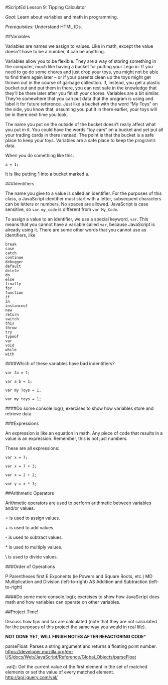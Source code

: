 #ScriptEd Lesson 9: Tipping Calculator

*Goal:* Learn about variables and math in programming.

*Prerequisites:* Understand HTML IDs.

##Variables

Variables are names we assign to values. Like in math, except the value doesn't have to be a number, it can be anything.

Variables allow you to be flexible.  They are a way of storing something in the computer, much like having a bucket for putting your Lego in.  If you need to go do some chores and just drop your toys, you might not be able to find them again later – or if your parents clean up the toys might get thrown out in the course of garbage collection.   If, instead, you get a plastic bucket out and put them in there, you can rest safe in the knowledge that they’ll be there later after you finish your chores.  Variables are a bit similar.  They’re somewhere that you can put data that the program is using and label it for future reference.  Just like a bucket with the word “My Toys” on the side, you know that, assuming you put it in there earlier, your toys  will be in there next time you look.

The name you put on the outside of the bucket doesn’t really affect what you put in it.  You could have the words “toy cars” on a bucket and yet put all your trading cards in there instead.   The point is that the bucket is a safe place to keep your toys.  Variables are a safe place to keep the program’s data.

When you do something like this:

`a = 1;`

It is like putting 1 into a bucket marked a.

###Identifiers

The name you give to a value is called an identifier. For the purposes of this class, a JavaScript identifier must start with a letter, subsequent characters can be letters or numbers. No spaces are allowed. JavaScript is case sensitive, so `var my_code` is different from `var My_Code`.

To assign a value to an identifier, we use a special keyword, `var`. This means that you cannot have a variable called `var`, because JavaScript is already using it. There are some other words that you cannot use as identifiers, like 

    break
    case
    catch
    continue
    debugger
    default
    delete
    do
    else
    finally
    for
    function
    if
    in
    instanceof
    new
    return
    switch
    this
    throw
    try
    typeof
    var
    void
    while
    with

####Which of these variables have bad indentifiers?

`var 2a = 1;`

`var a b = 1;`

`var my Toys = 1;`

`var my_toys = 1;`


####Do some console.log(); exercises to show how variables store and retrieve data.

###Expressions

An expression is like an equation in math. Any piece of code that results in a value is an expression. Remember, this is not just numbers. 

These are all expressions:

`var x = 7;` 

`var x = 7 + 3;`

`var x = 2 + 2;`

`var y = x * 3;`

##Arithmetic Operators

Arithmetic operators are used to perform arithmetic between variables and/or values.

= is used to assign values.

\+ is used to add values.

\- is used to subtract values.

\* is used to multiply values.

\\ is used to divide values.

###Order of Operations

P
	Parentheses first
E
	Exponents (ie Powers and Square Roots, etc.)
MD
	Multiplication and Division (left-to-right)
AS
	Addition and Subtraction (left-to-right)

####Do some more console.log(); exercises to show how JavaScript does math and how variables can operate on other variables.

##Project Time!

Discuss how tips and tax are calculated (note that they are not calculated for the purposes of this project the same way you would in real life).

**NOT DONE YET, WILL FINISH NOTES AFTER REFACTORING CODE***
	
parseFloat: Parses a string argument and returns a floating point number.
https://developer.mozilla.org/en-US/docs/Web/JavaScript/Reference/Global_Objects/parseFloat

.val():  Get the current value of the first element in the set of matched elements or set the value of every matched element.
http://api.jquery.com/val/

